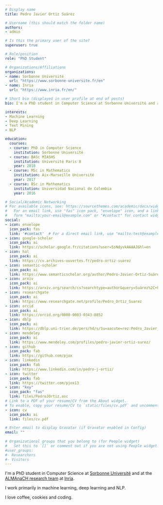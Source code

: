 ```yaml
---
# Display name
title: Pedro Javier Ortiz Suárez

# Username (this should match the folder name)
authors:
- admin

# Is this the primary user of the site?
superuser: true

# Role/position
role: "PhD Student"

# Organizations/Affiliations
organizations: 
- name: Sorbonne Université 
  url: "https://www.sorbonne-universite.fr/en"
- name: Inria
  url: "https://www.inria.fr/en/"

# Short bio (displayed in user profile at end of posts)
bio: I'm a PhD student in Computer Science at Sorbonne Université and at the ALMAnaCH research team at Inria

interests:
- Machine Learning
- Deep Learning
- Text Mining
- NLP

education:
  courses:
  - course: PhD in Computer Science
    institution: Sorbonne Université
  - course: BASc MIASHS
    institution: Université Paris 8
    year: 2018
  - course: MSc in Mathematics
    institution: Aix-Marseille Université
    year: 2017
  - course: BSc in Mathematics
    institution: Universidad Nacional de Colombia
    year: 2016

# Social/Academic Networking
# For available icons, see: https://sourcethemes.com/academic/docs/widgets/#icons
#   For an email link, use "fas" icon pack, "envelope" icon, and a link in the
#   form "mailto:your-email@example.com" or "#contact" for contact widget.
social:
- icon: envelope
  icon_pack: fas
  link: '#contact'  # For a direct email link, use "mailto:test@example.org".
- icon: google-scholar
  icon_pack: ai
  link: https://scholar.google.fr/citations?user=5sNdyvkAAAAJ&hl=en
- icon: hal
  icon_pack: ai
  link: https://cv.archives-ouvertes.fr/pedro-ortiz-suarez
- icon: semantic-scholar
  icon_pack: ai
  link: https://www.semanticscholar.org/author/Pedro-Javier-Ortiz-Suárez/147846651
- icon: arxiv
  icon_pack: ai
  link: https://arxiv.org/search/cs?searchtype=author&query=Suárez%2C+P+J+O
- icon: researchgate
  icon_pack: ai
  link: https://www.researchgate.net/profile/Pedro_Ortiz_Suarez
- icon: orcid
  icon_pack: ai
  link: https://orcid.org/0000-0003-0343-8852
- icon: dblp
  icon_pack: ai
  link: https://dblp.uni-trier.de/pers/hd/s/Su=aacute=rez:Pedro_Javier_Ortiz
- icon: mendeley
  icon_pack: ai
  link: https://www.mendeley.com/profiles/pedro-javier-ortiz-surez/
- icon: github
  icon_pack: fab
  link: https://github.com/pjox
- icon: linkedin
  icon_pack: fab
  link: https://www.linkedin.com/in/pedro-j-ortiz/
- icon: twitter
  icon_pack: fab
  link: https://twitter.com/pjox13
- icon: "key"
  icon_pack: "fas"
  link: files/PedroJOrtiz.asc
# Link to a PDF of your resume/CV from the About widget.
# To enable, copy your resume/CV to `static/files/cv.pdf` and uncomment the lines below.
- icon: cv
  icon_pack: ai
  link: files/cv.pdf

# Enter email to display Gravatar (if Gravatar enabled in Config)
email: ""
  
# Organizational groups that you belong to (for People widget)
#   Set this to `[]` or comment out if you are not using People widget.  
#user_groups:
#- Researchers
#- Visitors
---
```


I'm a PhD student in Computer Science at [Sorbonne Université](https://sorbonne-universite.fr/en) and at the [ALMAnaCH research team](https://team.inria.fr/almanach/) at [Inria](https://www.inria.fr/en/).

I work primarily in machine learning, deep learning and NLP.

I love coffee, cookies and coding.
